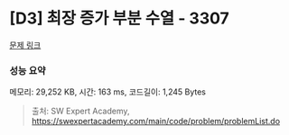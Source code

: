 # [D3] 최장 증가 부분 수열 - 3307 

[문제 링크](https://swexpertacademy.com/main/code/problem/problemDetail.do?contestProbId=AWBOKg-a6l0DFAWr) 

### 성능 요약

메모리: 29,252 KB, 시간: 163 ms, 코드길이: 1,245 Bytes



> 출처: SW Expert Academy, https://swexpertacademy.com/main/code/problem/problemList.do